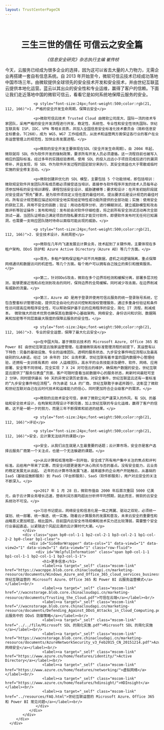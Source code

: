 ```yaml
---
layout: TrustCenterPageCN
---
```

<div class="row-fluid">
   <div class="span">
      <div>
         <div id="" class="row-fluid grid-container mscom-grid-container subpageBody noBottomBorder" data-view4="2" data-view3="2" data-view2="2" data-view1="1" data-cols="2">
            <div class=" span bp0-col-1-1 bp1-col-2-1 bp2-col-2-1 bp3-col-2-1">
				</br>
				<h1 style="font-size:28px;font-weight:500; text-align:center;"><strong>三生三世的信任 可信云之安全篇</strong></h1>
				<p style="text-align:center;"><i>《信息安全研究》杂志执行主编 崔传桢</i></p>
				<p>今天，云服务已经成为很多企业的选择，因为这可以省去大量的人力物力，无需企业再搭建一套自有信息系统。自 2013 年开始至今，微软可信云技术已经成功落地中国市场三年。由微软提供全球领先的安全技术开发和安全技术，并由世纪互联蓝云提供本地化运营。蓝云以其出众的安全性和专业运维，赢得了客户的信赖。下面让我们走近落地中国的微软可信云，看看它是如何系统地保障云服务的安全。</p>
			 
				 <p style="font-size:24px;font-weight:500;color:rgb(21, 112, 166)">1. 严格的安全开发生命周期，保障云安全</p>
				 
				 <p>微软可信云技术 Trusted Cloud 由微软公司庞大、国际一流的技术专家团队，采用严格的安全开发流程进行开发，稳定性、系统性、专业性和安全性领先国际。世纪互联具有 ISP、IDC、VPN 等相关资质，并加入全国信息安全标准化技术委员会（简称信息安全标委会，TC260），成为 WG5、WG7 工作组成员，从技术和运营两方面保证各行业的客户在业务运营管理上的规范性，加快业务发展进程。</p>
				 
				 <p>微软的安全开发主要体现在SDL（安全开发生命周期）。自 2004 年起，微软就将 SDL 作为软件开发的强制政策，要求所有开发人员必须遵循。这一流程目前也被写入相应的国际标准。经过多年的实践经验表明，使用 SDL 的投入远远小于项目完成后进行的漏洞修补，并且发现，将 SDL 作为软件开发过程的固定部分来执行，其安全效益也大于零散或临时实施的安全修复活动。</p>
				 
				 <p>微软创建并优化的 SDL 模型，主要包括 5 个功能领域，即包括培训：微软规定软件开发团队所有成员都必须接受适当培训，直接参与软件程序开发的技术人员每年必须参加特有的安全培训课程，课程包括安全设计、威胁建模等；要求和设计：在开发初始阶段就对安全提出“预先”要求，是为软件项目定义信任度的最佳时间，提出要求后是设计规范的最佳时间。所有设计规范都应描述如何安全地实现给定特性或功能所提供的全部功能；实施：使用安全的获批工具，弃用不安全的函数；验证：用动态程序分析、进行模糊测试、建立威胁模型和攻击面评析等验证操作；发布和响应：发布前会对软件仔细检查，将之前所有安全测试活动再次全部测试一遍，当团队证明自己满足项目的隐私要求后才能交付软件。即便软件发布时无任何已知漏洞，也需要一支响应团队随时待命以面临可能出现的威胁。</p>
				 
				 <p style="font-size:24px;font-weight:500;color:rgb(21, 112, 166)">2. 安全技术设计，系统周密</p>
				 
				 <p>微软在几年内飞速发展云计算业务，技术起到了关键作用，主要体现在多租户架构、DDoS 防护和 Azure Active Directory（Azure AD）等几个方面。</p>
				 
				 <p>首先，多租户架构保证租户间不共用数据，虚机之间逻辑隔离，重点保障网络通讯和数据访问的机密性。等几个方面。每个用户可以拥有自己独立的索引和搜索服务。</p>
				 
				 <p>第二，针对DDoS攻击，微软在多个边界将检测和缓解分离，部署多层次检测，能够更接近饱和点检测到攻击的同时，保持边界的全局缓解。同时减少攻击面，在边界削减有威胁的流量。</p>
				 
				 <p>第三，Azure AD 是用于登录并使用可信云服务的统一登录账号系统，它包含整套标识管理功能，提供完全自动化的访问控制和授权管理服务，通过多重身份验证和条件性访问提高应用程序安全性，可以帮助保护基于云的应用程序的安全，简化 IT 流程，削减成本。 微软强大的技术优势也确保其在数据中心基础架构、网络安全、身份访问和识别、数据隔离和加密等不同层面最大限度的保障云服务的安全性。</p>
				 
				 <p style="font-size:24px;font-weight:500;color:rgb(21, 112, 166)">3. 专业的安全运营，保障了最大化云安全</p>
				 
				 <p>在中国大陆，基于微软云技术的 Microsoft Azure, Office 365 和 Power BI 由世纪互联蓝云独家运营管理。在遵循微软高标准管理流程的前提下，其运营有以下特色：完备的基础设施、专业的运维团队、透明的服务状态、九步安全事件响应流程以及最高级别的SLA承诺。经过 10 余年的 IDC 业务积累，世纪互联有着丰富的国内数据中心管理经验，还拥有一支训练有素的 400 人运维团队，高水平的业务技能涉及硬件、软件、网络、应用部署、安全等不同领域，完全实现 7 X 24 对可信云的维护，确保用户数据的安全。世纪互联蓝云提供了“服务仪表盘”页面，客户可随时查看当前数据中心的服务状态，刷新时间最短可至 2 分钟，同时提供最长 90 天的异常记录历史查询。对安全事件，世纪互联蓝云还有一套标准的“九步安全事件响应流程”。作为承诺 SLA 的厂商，世纪互联敢于承诺并践行，这彰显了微软和世纪互联对自己在云时代技术和运维能力的信心，同时更加符合企业级客户的需求。</p>
				 
				 <p>微软的云技术安全可信，承继了微软公司严谨深入的作风，有 SDL 的基础和安全技术设计，在构架和流程设计不断完善，加上世纪互联的专业化运维，赢得了客户的信赖，这不是一朝一夕的努力，而是三年不断探索和前进的结果。</p>
				 
				 <p style="font-size:24px;font-weight:500;color:rgb(21, 112, 166)">评论</p>
				 
				 <p style="font-size:24px;font-weight:500;color:rgb(21, 112, 166)">安全，云计算无法绕开的课题</p>
				 
				 <p>安全，从我们出生就是人生最重要的话题；云计算市场，安全亦是客户选择云服务厂商第一个关注点，也是一个无法躲避的课题。</p>
				 
				 <p>从云计算呱呱落地那一刻开始，安全成了所有用户集中关注的焦点和评判标准。云给用户带来了实惠，而安全问题更是客户决心购买与否的基点。没有安全能力，云业务的稳定发展无从谈起。 近年的云计算市场发展飞速，越来越多的企业用户开始触云，从基础的IaaS（基础设施即服务）到 PaaS（平台即服务）、SaaS（软件即服务），用户对云安全的关注不断深入。</p>
				 
				 <p>2017 年 1 月 28 日，微软市值自 2000 年后首次重回 5000 亿美元，由于云计算业务增长迅速，营收利润方面均超出分析师平均预期，就此而言，微软的云安全系统功不可没。</p>
							 
				 <p>习总书记提出，网络安全和信息化是一体之两翼、驱动之双轮，必须统一谋划、统一部署、统一推进、统一实施。随着云计算服务的发展和普及，未来云安全的重要性和战略意义更加明显，相比国外，目前国内云安全市场规模和技术实力还比较薄弱，需要整个安全行业奋起直追，以紧随这个风起云涌的云计算时代大潮。</p>
            </div>
            <div class="span bp0-col-1-1 bp2-col-2-1 bp3-col-2-1 bp1-col-2-2 bp0-clear bp1-clear">
               <div id="SideBarWrapper" data-cols="1" data-view1="1" data-view2="1" data-view3="1" data-view4="1" class="row-fluid">
                  <div id="HelpfulInformation" class="span bp0-col-1-1 bp1-col-1-1 bp2-col-1-1 bp3-col-1-1">
                     <h1>更多信息</h1>
                     <label><a target="_self" class="mscom-link" href="https://wacnppe.blob.core.chinacloudapi.cn/marketing-resource/documents/Windows_Azure_and_Office_365_cloud_services_business_model_operated_by_21Vianet12.pdf">世纪互联运营的 Microsoft Azure、Office 365 和 Power BI 云服务运营模式</a></label><br/>
					 <label><a target="_self" class="mscom-link" href="//wacnstorage.blob.core.chinacloudapi.cn/marketing-resource/documents/Trusting_the_Cloud.pdf">可信在云端</a></label><br/>
					 <label><a target="_self" class="mscom-link" href="//wacnstorage.blob.core.chinacloudapi.cn/marketing-resource/documents/Defending_Against_DDoS_Attacks_in_Cloud_Computing.pdf">云服务中的 DDoS 防御策略</a></label><br/>
					 <label><a target="_self" class="mscom-link" href="../../file/Microsoft SDL 的简化实施.pdf">Microsoft SDL 的简化实施</a></label><br/>
					 <label><a target="_self" class="mscom-link" href="https://wacnstorage.blob.core.chinacloudapi.cn/marketing-resource/documents/AzureNetworkSecurity_v3_Feb2015_CN_20151214.pdf">Azure 网络安全</a></label><br/>
					 <label><a target="_self" class="mscom-link" href="https://www.azure.cn/home/features/identity/">Active Directory</a></label><br/>
					 <label><a target="_self" class="mscom-link" href="https://www.azure.cn/home/features/networking/">虚拟网络</a></label><br/>
					 <label><a target="_self" class="mscom-link" href="https://www.azure.cn/home/features/hdinsight/">HDInsight</a></label><br/>
                     <label><a target="_self" class="mscom-link" href="../resources/FAQ.html">世纪互联运营的 Microsoft Azure、Office 365 和 Power BI 常见问题</a></label><br/>					 
                  </div>
               </div>
            </div>
         </div>
      </div>
   </div>
</div>
<div class="row-fluid" data-view4="1" data-view3="1" data-view2="1" data-view1="1" data-cols="1">
   <div class="span bp0-col-1-1 bp1-col-1-1 bp2-col-1-1 bp3-col-1-1"></div>
</div>
